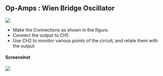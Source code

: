 Op-Amps : Wien Bridge Oscillator
---

![](https://fossasia.github.io/pslab-experiments/images/schematics/Wein_Bridge_Oscillator.svg)

* Make the Connections as shown in the figure.
* Connect the output to CH1.
* Use CH2 to monitor various points of the circuit, and relate them with the output

#### Screenshot

![](https://fossasia.github.io/pslab-experiments/images/screenshots/wien-bridge.png)
